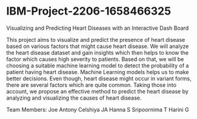 # IBM-Project-2206-1658466325
Visualizing and Predicting Heart Diseases with an Interactive Dash Board

This project aims to visualize and predict the presence of heart disease based on various factors that might cause heart disease. We will analyze the heart disease 
dataset and gain insights which then helps to know the factor which causes high severity to patients. Based on that, we will be choosing a suitable machine learning
model to detect the probability of a patient having heart disease. Machine Learning models helps us to make better decisions. Even though, heart disease might occur
in variant forms, there are several factors which are quite common. Taking those into account, we propose an effective method to predict the heart disease by analyzing
and visualizing the causes of heart disease.

Team Members:
Joe Antony Celshiya JA
Hanna S
Sripoornima T
Harini G
